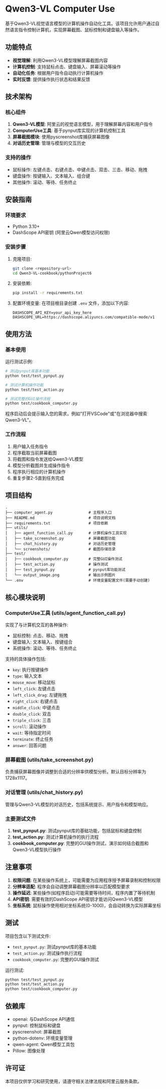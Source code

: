 # Qwen3-VL Computer Use

基于Qwen3-VL视觉语言模型的计算机操作自动化工具。该项目允许用户通过自然语言指令控制计算机，实现屏幕截图、鼠标控制和键盘输入等操作。

## 功能特点

- **视觉理解**: 利用Qwen3-VL模型理解屏幕截图内容
- **计算机控制**: 支持鼠标点击、键盘输入、屏幕滚动等操作
- **自动化任务**: 根据用户指令自动执行计算机操作
- **实时反馈**: 提供操作执行状态和结果反馈

## 技术架构

### 核心组件

1. **Qwen3-VL模型**: 阿里云的视觉语言模型，用于理解屏幕内容和用户指令
2. **ComputerUse工具**: 基于pynput库实现的计算机控制工具
3. **屏幕截图模块**: 使用pyscreenshot库捕获屏幕图像
4. **对话历史管理**: 管理与模型的交互历史

### 支持的操作

- 鼠标操作: 左键点击、右键点击、中键点击、双击、三击、移动、拖拽
- 键盘操作: 按键输入、文本输入、组合键
- 其他操作: 滚动、等待、任务终止

## 安装指南

### 环境要求

- Python 3.10+
- DashScope API密钥 (阿里云Qwen模型访问权限)

### 安装步骤

1. 克隆项目:
   ```bash
   git clone <repository-url>
   cd Qwen3-VL-cookbook/pythonProject6
   ```

2. 安装依赖:
   ```bash
   pip install -r requirements.txt
   ```

3. 配置环境变量:
   在项目根目录创建 `.env` 文件，添加以下内容:
   ```
   DASHSCOPE_API_KEY=your_api_key_here
   DASHSCOPE_URL=https://dashscope.aliyuncs.com/compatible-mode/v1
   ```

## 使用方法

### 基本使用

运行测试示例:
```bash
# 测试pynput库基本功能
python test/test_pynput.py

# 测试计算机操作功能
python test/test_action.py

# 测试完整的GUI操作流程
python test/cookbook_computer.py
```

程序启动后会提示输入您的需求，例如"打开VSCode"或"在浏览器中搜索Qwen3-VL"。

### 工作流程

1. 用户输入任务指令
2. 程序截取当前屏幕截图
3. 将截图和指令发送给Qwen3-VL模型
4. 模型分析截图并生成操作指令
5. 程序执行相应的计算机操作
6. 重复步骤2-5直到任务完成

## 项目结构

```
.
├── computer_agent.py                # 主程序入口
├── README.md                        # 项目说明文档
├── requirements.txt                 # 项目依赖
├── utils/
│   ├── agent_function_call.py       # 计算机操作工具实现
│   ├── take_screenshot.py           # 屏幕截图功能
│   ├── chat_history.py              # 对话历史管理
│   └── screenshots/                 # 截图存储目录
├── test/
│   ├── cookbook_computer.py         # 完整GUI操作测试
│   ├── test_action.py               # 操作测试
│   ├── test_pynput.py               # pynput库功能测试
│   └── output_image.png             # 输出示例图片
└── .env                             # 环境变量配置文件(需要手动创建)
```

## 核心模块说明

### ComputerUse工具 (utils/agent_function_call.py)

实现了与计算机交互的各种操作:
- 鼠标控制: 点击、移动、拖拽
- 键盘输入: 文本输入、按键组合
- 系统操作: 滚动、等待、任务终止

支持的具体操作包括:
- `key`: 执行按键操作
- `type`: 输入文本
- `mouse_move`: 移动鼠标
- `left_click`: 左键点击
- `left_click_drag`: 左键拖拽
- `right_click`: 右键点击
- `middle_click`: 中键点击
- `double_click`: 双击
- `triple_click`: 三击
- `scroll`: 滚动操作
- `wait`: 等待指定时间
- `terminate`: 终止任务
- `answer`: 回答问题

### 屏幕截图 (utils/take_screenshot.py)

负责捕获屏幕图像并调整到合适的分辨率供模型分析。默认目标分辨率为1728x1117。

### 对话管理 (utils/chat_history.py)

管理与Qwen3-VL模型的对话历史，包括系统提示、用户指令和模型响应。

### 主要测试文件

1. **test_pynput.py**: 测试pynput库的基础功能，包括鼠标和键盘控制
2. **test_action.py**: 测试计算机操作的执行流程
3. **cookbook_computer.py**: 完整的GUI操作测试，演示如何结合截图和Qwen3-VL模型执行操作

## 注意事项

1. **权限问题**: 在某些操作系统上，可能需要为应用程序授予屏幕录制和控制权限
2. **分辨率适配**: 程序会自动调整屏幕截图分辨率以匹配模型要求
3. **操作延迟**: 某些操作(如程序启动)可能需要等待时间，程序内置了等待机制
4. **API密钥**: 需要有效的DashScope API密钥才能访问Qwen3-VL模型
5. **坐标系统**: 鼠标操作使用相对坐标系统(0-1000)，会自动转换为实际屏幕坐标

## 测试

项目包含以下测试文件:
- `test_pynput.py`: 测试pynput库的基本功能
- `test_action.py`: 测试操作执行流程
- `cookbook_computer.py`: 完整的GUI操作测试

运行测试:
```bash
python test/test_pynput.py
python test/test_action.py
python test/cookbook_computer.py
```

## 依赖库

- openai: 与DashScope API通信
- pynput: 控制鼠标和键盘
- pyscreenshot: 屏幕截图
- python-dotenv: 环境变量管理
- qwen-agent: Qwen模型工具包
- Pillow: 图像处理

## 许可证

本项目仅供学习和研究使用，请遵守相关法律法规和阿里云服务条款。
